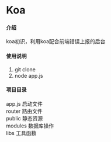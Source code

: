 # Koa

#### 介绍
koa初识，利用koa配合前端错误上报的后台

#### 使用说明

1. git clone
2. node app.js

#### 项目目录
app.js   启动文件  
router   路由文件  
public   静态资源  
modules  数据库操作  
libs     工具函数  